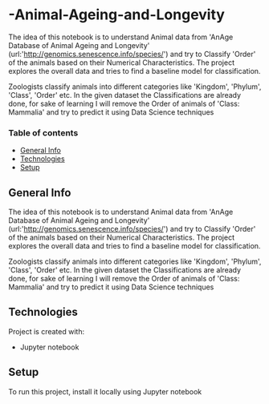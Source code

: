 # -Animal-Ageing-and-Longevity

The idea of this notebook is to understand Animal data from 'AnAge Database of Animal Ageing and Longevity' (url:'http://genomics.senescence.info/species/') and try to Classify 'Order' of the animals based on their Numerical Characteristics. The project explores the overall data and tries to find a baseline model for classification.

Zoologists classify animals into different categories like 'Kingdom', 'Phylum', 'Class', 'Order' etc. In the given dataset the Classifications are already done, for sake of learning I will remove the Order of animals of 'Class: Mammalia' and try to predict it using Data Science techniques


### Table of contents
* [General Info](#general-Info)
* [Technologies](#technologies)
* [Setup](#setup)

## General Info
The idea of this notebook is to understand Animal data from 'AnAge Database of Animal Ageing and Longevity' (url:'http://genomics.senescence.info/species/') and try to Classify 'Order' of the animals based on their Numerical Characteristics. The project explores the overall data and tries to find a baseline model for classification.

Zoologists classify animals into different categories like 'Kingdom', 'Phylum', 'Class', 'Order' etc. In the given dataset the Classifications are already done, for sake of learning I will remove the Order of animals of 'Class: Mammalia' and try to predict it using Data Science techniques

	
## Technologies
Project is created with:
* Jupyter notebook 


## Setup
To run this project, install it locally using Jupyter notebook
